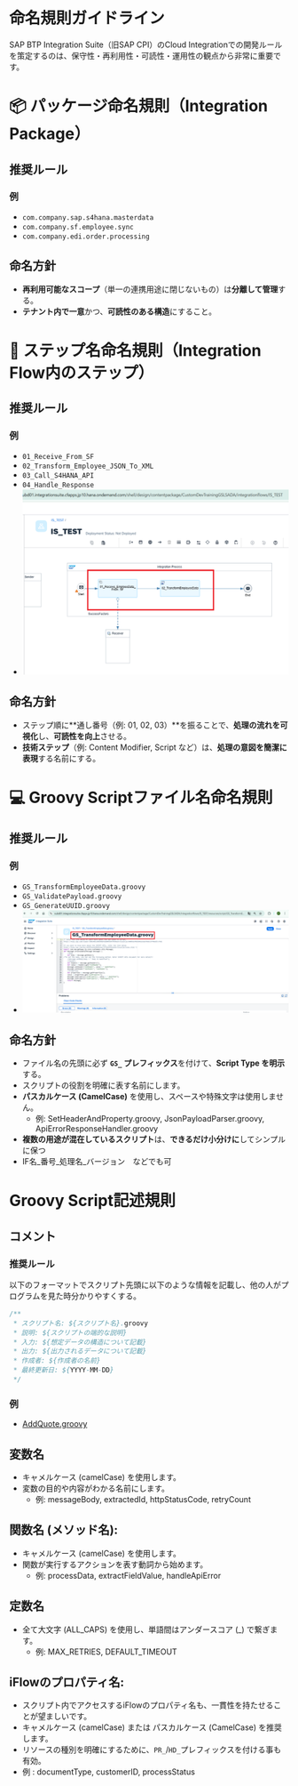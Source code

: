 # 命名規則ガイドライン
SAP BTP Integration Suite（旧SAP CPI）のCloud Integrationでの開発ルールを策定するのは、保守性・再利用性・可読性・運用性の観点から非常に重要です。

# 📦 パッケージ命名規則（Integration Package）

## 推奨ルール

### 例

- `com.company.sap.s4hana.masterdata`  
- `com.company.sf.employee.sync`  
- `com.company.edi.order.processing`  

## 命名方針

- **再利用可能なスコープ**（単一の連携用途に閉じないもの）は**分離して管理**する。  
- **テナント内で一意**かつ、**可読性のある構造**にすること。


# 🧩 ステップ名命名規則（Integration Flow内のステップ）

## 推奨ルール

### 例

- `01_Receive_From_SF`  
- `02_Transform_Employee_JSON_To_XML`  
- `03_Call_S4HANA_API`  
- `04_Handle_Response`
- ![](https://github.com/nyamunyamunyamunyamura/SAP-BTP-Integration-Suite-Development-Guide/blob/99b96288c17536afb73988aff12ab0a1c45231ee/resouce/Numb_Step.png)

## 命名方針

- ステップ順に**通し番号（例: 01, 02, 03）**を振ることで、**処理の流れを可視化**し、**可読性を向上**させる。
- **技術ステップ**（例: Content Modifier, Script など）は、**処理の意図を簡潔に表現**する名前にする。


# 💻 Groovy Scriptファイル名命名規則

## 推奨ルール

### 例

- `GS_TransformEmployeeData.groovy`  
- `GS_ValidatePayload.groovy`  
- `GS_GenerateUUID.groovy`
-  ![resouce/NamingRule_GS.png](https://github.com/nyamunyamunyamunyamura/SAP-BTP-Integration-Suite-Development-Guide/blob/f440a93327b26e4aa0d31a28ca46c88ce0805ed5/resouce/NamingRule_GS.png)

## 命名方針

- ファイル名の先頭に必ず **`GS_` プレフィックス**を付けて、**Script Type を明示**する。  
- スクリプトの役割を明確に表す名前にします。
- **パスカルケース (CamelCase)** を使用し、スペースや特殊文字は使用しません。
  - 例: SetHeaderAndProperty.groovy, JsonPayloadParser.groovy, ApiErrorResponseHandler.groovy
- **複数の用途が混在しているスクリプト**は、**できるだけ小分けに**してシンプルに保つ
- IF名_番号_処理名_バージョン　などでも可

# Groovy Script記述規則
## コメント
### 推奨ルール
以下のフォーマットでスクリプト先頭に以下のような情報を記載し、他の人がプログラムを見た時分かりやすくする。
```groovy:CommentRule.groovy
/**
 * スクリプト名: ${スクリプト名}.groovy
 * 説明: ${スクリプトの端的な説明}
 * 入力: ${想定データの構造について記載}
 * 出力: ${出力されるデータについて記載}
 * 作成者: ${作成者の名前}
 * 最終更新日: ${YYYY-MM-DD}
 */
```
### 例
- [AddQuote.groovy](https://github.com/nyamunyamunyamunyamura/SAP-BTP-Integration-Suite-Development-Guide/blob/1e67fd4a5dacdfdcf424e5f85d590e5438f31dc2/Script%20Collection/AddQuotesToXmlText/AddQuotesToXmlText.groovy)

## 変数名
- キャメルケース (camelCase) を使用します。
- 変数の目的や内容がわかる名前にします。
  - 例: messageBody, extractedId, httpStatusCode, retryCount
## 関数名 (メソッド名):
- キャメルケース (camelCase) を使用します。
- 関数が実行するアクションを表す動詞から始めます。
    - 例: processData, extractFieldValue, handleApiError
## 定数名
- 全て大文字 (ALL_CAPS) を使用し、単語間はアンダースコア (_) で繋ぎます。
   - 例: MAX_RETRIES, DEFAULT_TIMEOUT
## iFlowのプロパティ名:
- スクリプト内でアクセスするiFlowのプロパティ名も、一貫性を持たせることが望ましいです。
-  キャメルケース (camelCase) または パスカルケース (CamelCase) を推奨します。
-  リソースの種別を明確にするために、`PR_`/`HD_`プレフィックスを付ける事も有効。
  - 例  : documentType, customerID, processStatus
